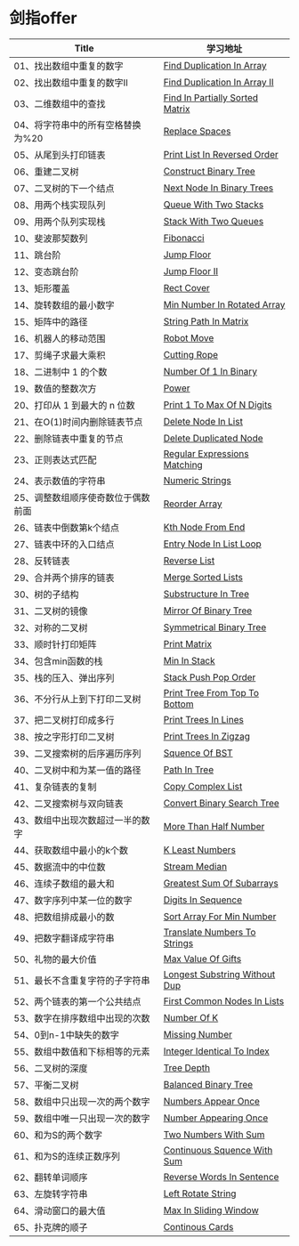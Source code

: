 # 剑指offer

| Title | 学习地址 |
|---|---|
| 01、找出数组中重复的数字 | [Find Duplication In Array](./03_01_DuplicationInArray) |
| 02、找出数组中重复的数字II | [Find Duplication In Array II](./03_02_DuplicationInArrayNoEdit) |
| 03、二维数组中的查找 | [Find In Partially Sorted Matrix](./04_FindInPartiallySortedMatrix) |
| 04、将字符串中的所有空格替换为%20 | [Replace Spaces](./05_ReplaceSpaces) |
| 05、从尾到头打印链表 | [Print List In Reversed Order](./06_PrintListInReversedOrder) |
| 06、重建二叉树 | [Construct Binary Tree](./07_ConstructBinaryTree) |
| 07、二叉树的下一个结点 | [Next Node In Binary Trees](./08_NextNodeInBinaryTrees) |
| 08、用两个栈实现队列 | [Queue With Two Stacks](./09_01_QueueWithTwoStacks) |
| 09、用两个队列实现栈 | [Stack With Two Queues](./09_02_StackWithTwoQueues) |
| 10、斐波那契数列 | [Fibonacci](./10_01_Fibonacci) |
| 11、跳台阶 | [Jump Floor](./10_02_JumpFloor) |
| 12、变态跳台阶 | [Jump Floor II](./10_03_JumpFloorII) |
| 13、矩形覆盖 | [Rect Cover](./10_04_RectCover) |
| 14、旋转数组的最小数字 | [Min Number In Rotated Array](./11_MinNumberInRotatedArray) |
| 15、矩阵中的路径 | [String Path In Matrix](./12_StringPathInMatrix) |
| 16、机器人的移动范围 | [Robot Move](./13_RobotMove) |
| 17、剪绳子求最大乘积 | [Cutting Rope](./14_CuttingRope) |
| 18、二进制中 1 的个数 | [Number Of 1 In Binary](./15_NumberOf1InBinary) |
| 19、数值的整数次方 | [Power](./16_Power) |
| 20、打印从 1 到最大的 n 位数 | [Print 1 To Max Of N Digits](./17_Print1ToMaxOfNDigits) |
| 21、在O(1)时间内删除链表节点 | [Delete Node In List](./18_01_DeleteNodeInList) |
| 22、删除链表中重复的节点 | [Delete Duplicated Node](./18_02_DeleteDuplicatedNode) |
| 23、正则表达式匹配 | [Regular Expressions Matching](./19_RegularExpressionsMatching) |
| 24、表示数值的字符串 | [Numeric Strings](./20_NumericStrings) |
| 25、调整数组顺序使奇数位于偶数前面 | [Reorder Array](./21_ReorderArray) |
| 26、链表中倒数第k个结点 | [Kth Node From End](./22_KthNodeFromEnd) |
| 27、链表中环的入口结点 | [Entry Node In List Loop](./23_EntryNodeInListLoop) |
| 28、反转链表 | [Reverse List](./24_ReverseList) |
| 29、合并两个排序的链表 | [Merge Sorted Lists](./25_MergeSortedLists) |
| 30、树的子结构 | [Substructure In Tree](./26_SubstructureInTree) |
| 31、二叉树的镜像 | [Mirror Of Binary Tree](./27_MirrorOfBinaryTree) |
| 32、对称的二叉树 | [Symmetrical Binary Tree](./28_SymmetricalBinaryTree) |
| 33、顺时针打印矩阵 | [Print Matrix](./29_PrintMatrix) |
| 34、包含min函数的栈 | [Min In Stack](./30_MinInStack) |
| 35、栈的压入、弹出序列 | [Stack Push Pop Order](./31_StackPushPopOrder) |
| 36、不分行从上到下打印二叉树 | [Print Tree From Top To Bottom](./32_01_PrintTreeFromTopToBottom) |
| 37、把二叉树打印成多行 | [Print Trees In Lines](./32_02_PrintTreesInLines) |
| 38、按之字形打印二叉树 | [Print Trees In Zigzag](./32_03_PrintTreesInZigzag) |
| 39、二叉搜索树的后序遍历序列 | [Squence Of BST](./33_SquenceOfBST) |
| 40、二叉树中和为某一值的路径 | [Path In Tree](./34_PathInTree) |
| 41、复杂链表的复制 | [Copy Complex List](./35_CopyComplexList) |
| 42、二叉搜索树与双向链表 | [Convert Binary Search Tree](./36_ConvertBinarySearchTree) |
| 43、数组中出现次数超过一半的数字 | [More Than Half Number](./39_MoreThanHalfNumber) |
| 44、获取数组中最小的k个数 | [K Least Numbers](./40_KLeastNumbers) |
| 45、数据流中的中位数 | [Stream Median](./41_StreamMedian) |
| 46、连续子数组的最大和 | [Greatest Sum Of Subarrays](./42_GreatestSumOfSubarrays) |
| 47、数字序列中某一位的数字 | [Digits In Sequence](./44_DigitsInSequence) |
| 48、把数组排成最小的数 | [Sort Array For Min Number](./45_SortArrayForMinNumber) |
| 49、把数字翻译成字符串 | [Translate Numbers To Strings](./46_TranslateNumbersToStrings) |
| 50、礼物的最大价值 | [Max Value Of Gifts](./47_MaxValueOfGifts) |
| 51、最长不含重复字符的子字符串 | [Longest Substring Without Dup](./48_LongestSubstringWithoutDup) |
| 52、两个链表的第一个公共结点 | [First Common Nodes In Lists](./52_FirstCommonNodesInLists) |
| 53、数字在排序数组中出现的次数 | [Number Of K](./53_01_NumberOfK) |
| 54、0到n-1中缺失的数字| [Missing Number](./53_02_MissingNumber) |
| 55、数组中数值和下标相等的元素 | [Integer Identical To Index](./53_03_IntegerIdenticalToIndex) |
| 56、二叉树的深度 | [Tree Depth](./55_01_TreeDepth) |
| 57、平衡二叉树 | [Balanced Binary Tree](./55_02_BalancedBinaryTree) |
| 58、数组中只出现一次的两个数字 | [Numbers Appear Once](./56_01_NumbersAppearOnce) |
| 59、数组中唯一只出现一次的数字 | [Number Appearing Once](./56_02_NumberAppearingOnce) |
| 60、和为S的两个数字 | [Two Numbers With Sum](./57_01_TwoNumbersWithSum) |
| 61、和为S的连续正数序列 | [Continuous Squence With Sum](./57_02_ContinuousSquenceWithSum) |
| 62、翻转单词顺序 | [Reverse Words In Sentence](./58_01_ReverseWordsInSentence) |
| 63、左旋转字符串 | [Left Rotate String](./58_02_LeftRotateString) |
| 64、滑动窗口的最大值 | [Max In Sliding Window](./59_01_MaxInSlidingWindow) |
| 65、扑克牌的顺子 | [Continous Cards](./61_ContinousCards) |
